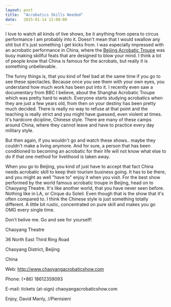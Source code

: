```yaml
---
layout: post
title:  "Acrobatics Skills Needed"
date:   2015-01-14 12:00:00
---
```


I love to watch all kinds of live shows, be it anything from opera to circus performance I am probably into it. Doesn't mean that I would swallow any shit but it's just something I get kicks from. I was especially impressed with an acrobatic performance in China, where the [Beijing Acrobatic Troupe][acrobatics] was busy making skillful feats that are designed to blow your mind. I think a lot of people know that China is famous for the acrobats, but really it is something unbelievable.

The funny things is, that you kind of feel bad at the same time if you go to see these spectacles. Because once you see them with your own eyes, you understand how much work has been put into it. I recently even saw a documentary from BBC I believe, about the Shanghai Acrobatic Troupe which was pretty hard to watch. Everyone starts studying acrobatics when they are just a few years old, from then on your destiny has been pretty much decided. There is really no way to refuse at that point and the teaching is really strict and you might have guessed, even violent at times. It's hardcore dicipline, Chinese style. There are many of these camps around China, where they cannot leave and have to practice every day military style.

But then again, if you wouldn't go and watch these shows.. maybe they couldn't make a living anymore. And for sure, a person that has been conditioned to becoming an acrobatic for their life will not know what else to do if that one method for livelihood is taken away.

When you go to Beijing, you kind of just have to accept that fact China needs acrobatic skill to keep their tourism business going. It has to be there, and you might as well "have to" enjoy it when you visit. For the best show performed by the world famous acrobatic troupe in Beijing, head on to Chaoyang Theatre. It's like another world, that you have never seen before. Nothing like in LA, or Cirque du Soleil. Even though that is the show that it's often compared to. I think the Chinese style is just something totally different. A little bit rustic, concentrated on pure skill and makes you go OMG every single time.

Don't belive me. Go and see for yourself!

Chaoyang Theatre

36 North East Third Ring Road

Chaoyang District, Beijing

China


Web: http://www.chaoyangacrobaticshow.com

Phone: (+86) 18612359093

E-mail: tickets (at-sign) chaoyangacrobaticshow.com

Enjoy,
David Manly, //Pienisieni

[acrobatics]:http://www.chaoyangacrobaticshow.com
